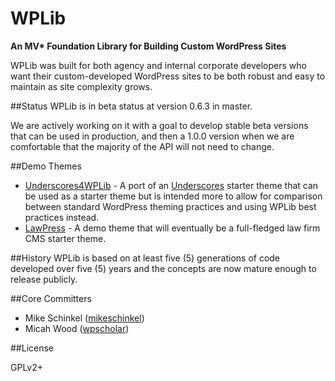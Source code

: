 # WPLib
**An MV\* Foundation Library for Building Custom WordPress Sites**

WPLib was built for both agency and internal corporate developers who want their custom-developed WordPress sites to be both robust and easy to maintain as site complexity grows. 

##Status
WPLib is in beta status at version 0.6.3 in master.

We are actively working on it with a goal to develop stable beta versions that can be used in production, and then a 1.0.0 version when we are comfortable that the majority of the API will not need to change.

##Demo Themes
- [Underscores4WPLib](https://github.com/wplib/underscores4wplib) - A port of an [Underscores](http://underscores.me) starter theme that can be used as a starter theme but is intended more to allow for comparison between standard WordPress theming practices and using WPLib best practices instead.
- [LawPress](https://github.com/wplib/lawpress) - A demo theme that will eventually be a full-fledged law firm CMS starter theme.

##History
WPLib is based on at least five (5) generations of code developed over five (5) years and the concepts are now mature enough to release publicly.

##Core Committers

- Mike Schinkel ([mikeschinkel](https://github.com/mikeschinkel))
- Micah Wood ([wpscholar](https://github.com/wpscholar))

##License 

GPLv2+
